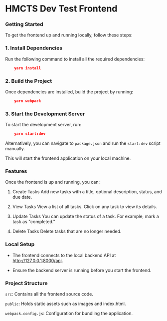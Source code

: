 # HMCTS Dev Test Frontend

### Getting Started
To get the frontend up and running locally, follow these steps:

### 1. **Install Dependencies**
Run the following command to install all the required dependencies:

```json
    yarn install
```

### 2. **Build the Project**
Once dependencies are installed, build the project by running:

```json
    yarn webpack
```

### 3. **Start the Development Server**
To start the development server, run:

```json
    yarn start:dev
```

Alternatively, you can navigate to ```package.json``` and run the ```start:dev``` script manually.

This will start the frontend application on your local machine.

### **Features**

Once the frontend is up and running, you can:

1. Create Tasks
Add new tasks with a title, optional description, status, and due date.

2. View Tasks
View a list of all tasks. Click on any task to view its details.

3. Update Tasks
You can update the status of a task. For example, mark a task as "completed."

4. Delete Tasks
Delete tasks that are no longer needed.

### **Local Setup**

* The frontend connects to the local backend API at http://127.0.0.1:8000/api.

* Ensure the backend server is running before you start the frontend.

### **Project Structure**

```src```: Contains all the frontend source code.

```public```: Holds static assets such as images and index.html.

```webpack.config.js```: Configuration for bundling the application.